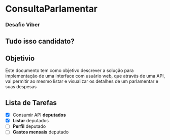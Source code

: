 # ConsultaParlamentar
### Desafio Viber
## Tudo isso candidato?

## Objetivio
Este documento tem como objetivo descrever a solução para implementação de
uma interface com usuário web, que através de uma API, vai permitir ao mesmo
listar e visualizar os detalhes de um parlamentar e suas despesas

## Lista de Tarefas

- [x] Consumir API **deputados**
- [x] **Listar** deputados
- [ ] **Perfil** deputado
- [ ] **Gastos mensais** deputado
